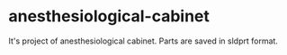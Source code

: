 # anesthesiological-cabinet
 It's project of anesthesiological cabinet. Parts are saved in sldprt format. 
